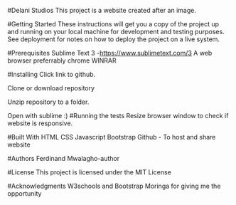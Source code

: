 #Delani Studios
 This project is a website created after an image.

#Getting Started
 These instructions will get you a copy of the project up and running on your local machine for development and testing purposes. See deployment for notes on how to deploy the project on a live system.

#Prerequisites
 Sublime Text 3 -https://www.sublimetext.com/3 A web browser preferrably chrome WINRAR

#Installing 
Click link to github.

Clone or download repository

Unzip repository to a folder.

Open with sublime :) 
#Running the tests 
Resize browser window to check if website is responsive.

#Built With 
HTML 
CSS 
Javascript 
Bootstrap 
Github - To host and share website

#Authors 
Ferdinand Mwalagho-author

#License
 This project is licensed under the MIT License

#Acknowledgments
 W3schools and Bootstrap 
Moringa for giving me the opportunity
